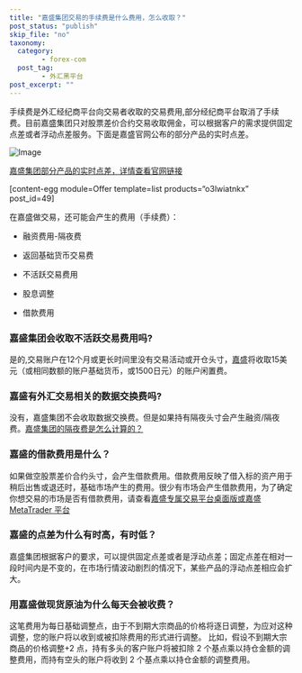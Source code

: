 ```yaml
---
title: "嘉盛集团交易的手续费是什么费用，怎么收取？"
post_status: "publish"
skip_file: "no"
taxonomy:
  category:
        - forex-com
  post_tag:
        - 外汇黑平台
post_excerpt: ""
---
```

手续费是外汇经纪商平台向交易者收取的交易费用,部分经纪商平台取消了手续费。目前嘉盛集团只对股票差价合约交易收取佣金，可以根据客户的需求提供固定点差或者浮动点差服务。下面是嘉盛官网公布的部分产品的实时点差。

![Image](https://fastly.jsdelivr.net/gh/jarlin8/img@main/imgHD/1617614686724-嘉盛pips.png)

[嘉盛集团部分产品的实时点差，详情查看官网链接](https://www.forex.com/cn/why-us/pricing/)

[content-egg module=Offer template=list products=“o3lwiatnkx” post_id=49]

在嘉盛做交易，还可能会产生的费用（手续费）：

* 融资费用-隔夜费

* 返回基础货币交易费

* 不活跃交易费用

* 股息调整

* 借款费用

### 嘉盛集团会收取不活跃交易费用吗?

是的,交易账户在12个月或更长时间里没有交易活动或开仓头寸，[嘉盛](https://www.ssgg.net/go/forexcom)将收取15美元（或相同数额的账户基础货币，或1500日元）的账户闲置费。

### 嘉盛有外汇交易相关的数据交换费吗?

没有，嘉盛集团不会收取数据交换费。但是如果持有隔夜头寸会产生融资/隔夜费。[嘉盛集团的隔夜费是怎么计算的？](https://www.ssgg.net/overnight-%e9%9a%94%e5%a4%9c%e5%88%a9%e6%81%af.html)

### 嘉盛的借款费用是什么？

如果做空股票差价合约头寸，会产生借款费用。借款费用反映了借入标的资产用于稍后出售或退还时，基础市场产生的费用。很少有市场会产生借款费用，为了确定你想交易的市场是否有借款费用，请查看[嘉盛专属交易平台桌面版或嘉盛MetaTrader 平台](https://www.ssgg.net/go/forexcom)

### 嘉盛的点差为什么有时高，有时低？

嘉盛集团根据客户的要求，可以提供固定点差或者是浮动点差；固定点差在相对一段时间内是不变的，在市场行情波动剧烈的情况下，某些产品的浮动点差相应会扩大。

### 用嘉盛做现货原油为什么每天会被收费？

这笔费用为每日基础调整点，由于不到期大宗商品的价格将逐日调整，为应对这种调整，您的账户将以收到或被扣除费用的形式进行调整。
比如，假设不到期大宗商品的价格调整+2 点，持有多头的客户账户将被扣除 2 个基点乘以持仓金额的调整费用，而持有空头的账户将收到 2 个基点乘以持仓金额的调整费用。